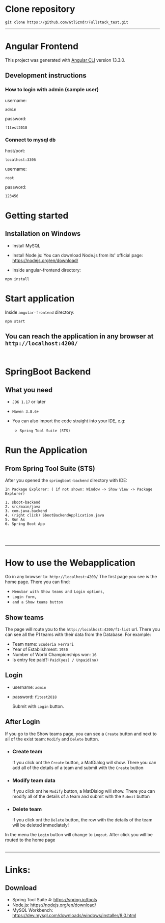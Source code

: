 # Clone repository
````
git clone https://github.com/GtlSzndr/Fullstack_test.git
````
---
# Angular Frontend

This project was generated with [Angular CLI](https://github.com/angular/angular-cli) version 13.3.0.

## Development instructions

### How to login with admin (sample user)

username: 
````
admin
````
password: 
````
f1test2018
````

### Connect to mysql db

host/port:
````
localhost:3306
````
username: 
````
root
````
password: 
````
123456
````

# Getting started

## Installation on Windows
- Install MySQL
- Install Node.js: You can download Node.js from its' official page:
https://nodejs.org/en/download/

- Inside angular-frontend directory:
````
npm install
````

# Start application
Inside `angular-frontend` directory:
````
npm start
````
You can reach the application in any browser at `http://localhost:4200/`
<br/><br/>
---
# SpringBoot Backend

## What you need
- `JDK 1.17` or later

- `Maven 3.8.6+`

- You can also import the code straight into your IDE, e.g:
  - `Spring Tool Suite (STS)`

# Run the Application
## From Spring Tool Suite (STS)

After you opened the `springboot-backend` directory with IDE:

````
In Package Explorer: ( if not shown: Window -> Show View -> Package Explorer)

1. sboot-backend
2. src/main/java
3. com.java.backend
4. (right click) SbootBackendApplication.java
5. Run As
6. Spring Boot App
````
<br/><br/>

---
# How to use the Webapplication

Go in any browser to: `http://localhost:4200/`
The first page you see is the home page. There you can find:

- `Menubar with Show teams and Login options,`
- `Login form,`
- `and a Show teams button`

## Show teams

The page will route you to the `http://localhost:4200/f1-list` url.
There you can see all the F1 teams with their data from the Database. For example:
- Team name: `Scuderia Ferrari`
- Year of Establishment: `1950`
- Number of World Championships won: `16`
- Is entry fee paid?: `Paid(yes) / Unpaid(no)`

## Login

- username: `admin`
- password: `f1test2018`

  Submit with `Login` button.

## After Login

  If you go to the Show teams page, you can see a `Create` button and next to all of the exist team: `Modify` and `Delete` button.
  

- ### Create team

  If you click ont the `Create` button, a MatDialog will show. There you can add all of the details of a team and submit with the `Create` button

- ### Modify team data

  If you click ont he `Modify` button, a MatDialog will show. There you can modify all of the details of a team and submit with the `Submit` button

- ### Delete team

  If you click ont the `Delete` button, the row with the details of the team will be deleted immediately!

In the menu the `Login` button will change to `Logout`. After click you will be routed to the home page
<br/><br/>

---
# Links:
## Download
- Spring Tool Suite 4: https://spring.io/tools
- Node.js: https://nodejs.org/en/download/
- MySQL Workbench: https://dev.mysql.com/downloads/windows/installer/8.0.html
